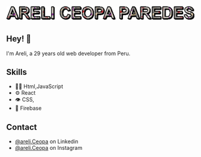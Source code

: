 <h1 align="center">
  <img src="./text.gif" />
</h1>

## Hey! 👋
I'm Areli, a 29 years old web developer from Peru.
## Skills
- 👨‍💻  Html,JavaScript
- ⚙️ React
- 👁️  CSS,
- 💽 Firebase

## Contact
- [@areli.Ceopa](https://twitter.com/martonlederer) on Linkedin
- [@areli.Ceopa](https://www.instagram.com/katy951110/) on Instagram

